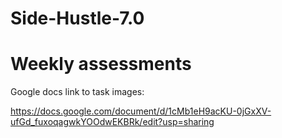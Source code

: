 # Side-Hustle-7.0
# Weekly assessments 
Google docs link to task images:

https://docs.google.com/document/d/1cMb1eH9acKU-0jGxXV-ufGd_fuxoqagwkYOOdwEKBRk/edit?usp=sharing
